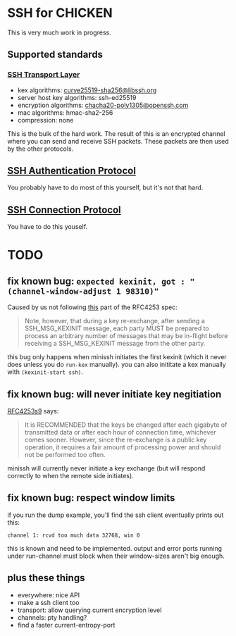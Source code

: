 
# SSH for CHICKEN 

This is very much work in progress.

## Supported standards

### [SSH Transport Layer](https://tools.ietf.org/html/rfc4253)

- kex algorithms:                  curve25519-sha256@libssh.org
- server host key algorithms:      ssh-ed25519
- encryption algorithms:           chacha20-poly1305@openssh.com
- mac algorithms:                  hmac-sha2-256
- compression:                     none

This is the bulk of the hard work. The result of this is an encrypted
channel where you can send and receive SSH packets. These packets are
then used by the other protocols.

## [SSH Authentication Protocol](https://tools.ietf.org/html/rfc4252)

You probably have to do most of this yourself, but it's not that hard.

## [SSH Connection Protocol](https://tools.ietf.org/html/rfc4254)

You have to do this youself.


# TODO

## fix known bug: `expected kexinit, got : "(channel-window-adjust 1 98310)"`

Caused by us not following
[this](https://tools.ietf.org/html/rfc4253#section-7.1) part of the
RFC4253 spec:

> Note, however, that during a key re-exchange, after sending a
> SSH_MSG_KEXINIT message, each party MUST be prepared to process an
> arbitrary number of messages that may be in-flight before receiving
> a SSH_MSG_KEXINIT message from the other party.

this bug only happens when minissh initiates the first kexinit (which
it never does unless you do `run-kex` manually). you can also
inititate a kex manually with `(kexinit-start ssh)`.

## fix known bug: will never initiate key negitiation

[RFC4253s9](https://tools.ietf.org/html/rfc4253#section-9) says:

> It is RECOMMENDED that the keys be changed after each gigabyte of
> transmitted data or after each hour of connection time, whichever
> comes sooner.  However, since the re-exchange is a public key
> operation, it requires a fair amount of processing power and should
> not be performed too often.

minissh will currently never initiate a key exchange (but will respond
correctly to when the remote side initiates).

## fix known bug: respect window limits

if you run the dump example, you'll find the ssh client eventually
prints out this:

    channel 1: rcvd too much data 32768, win 0

this is known and need to be implemented. output and error ports
running under run-channel must block when their window-sizes aren't
big enough.

## plus these things

- everywhere: nice API
- make a ssh client too
- transport: allow querying current encryption level
- channels: pty handling?
- find a faster current-entropy-port

